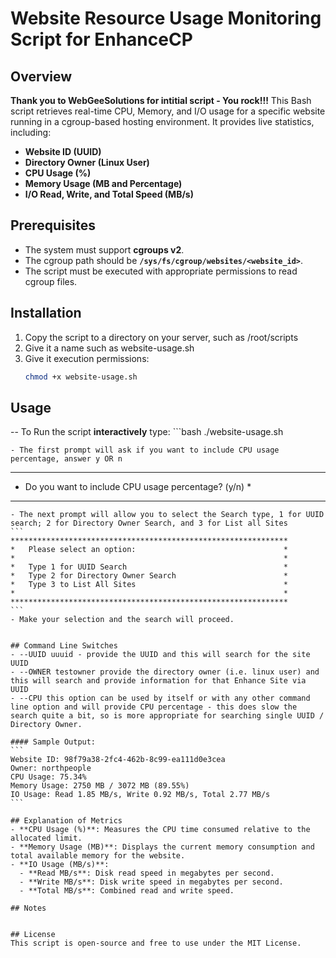 # Website Resource Usage Monitoring Script for EnhanceCP

## Overview
**Thank you to WebGeeSolutions for intitial script - You rock!!!**
This Bash script retrieves real-time CPU, Memory, and I/O usage for a specific website running in a cgroup-based hosting environment. It provides live statistics, including:
- **Website ID (UUID)**
- **Directory Owner (Linux User)**
- **CPU Usage (%)**
- **Memory Usage (MB and Percentage)**
- **I/O Read, Write, and Total Speed (MB/s)**

## Prerequisites
- The system must support **cgroups v2**.
- The cgroup path should be **`/sys/fs/cgroup/websites/<website_id>`**.
- The script must be executed with appropriate permissions to read cgroup files.

## Installation
1. Copy the script to a directory on your server, such as /root/scripts
2. Give it a name such as website-usage.sh
3. Give it execution permissions:
   ```bash
   chmod +x website-usage.sh
   ```
## Usage
-- To Run the script **interactively** type:
     ```bash
   ./website-usage.sh
   ``` 
- The first prompt will ask if you want to include CPU usage percentage, answer y OR n
```
**************************************************************
*   Do you want to include CPU usage percentage? (y/n)      *
**************************************************************
````
- The next prompt will allow you to select the Search type, 1 for UUID search; 2 for Directory Owner Search, and 3 for List all Sites
```
**************************************************************
*   Please select an option:                                 *
*                                                            *
*   Type 1 for UUID Search                                   *
*   Type 2 for Directory Owner Search                        *
*   Type 3 to List All Sites                                 *
*                                                            *
**************************************************************
```
- Make your selection and the search will proceed.


## Command Line Switches
- --UUID uuuid - provide the UUID and this will search for the site UUID
- --OWNER testowner provide the directory owner (i.e. linux user) and this will search and provide information for that Enhance Site via UUID
- --CPU this option can be used by itself or with any other command line option and will provide CPU percentage - this does slow the search quite a bit, so is more appropriate for searching single UUID / Directory Owner.

#### Sample Output:
```
Website ID: 98f79a38-2fc4-462b-8c99-ea111d0e3cea
Owner: northpeople
CPU Usage: 75.34%
Memory Usage: 2750 MB / 3072 MB (89.55%)
IO Usage: Read 1.85 MB/s, Write 0.92 MB/s, Total 2.77 MB/s
```

## Explanation of Metrics
- **CPU Usage (%)**: Measures the CPU time consumed relative to the allocated limit.
- **Memory Usage (MB)**: Displays the current memory consumption and total available memory for the website.
- **IO Usage (MB/s)**:
  - **Read MB/s**: Disk read speed in megabytes per second.
  - **Write MB/s**: Disk write speed in megabytes per second.
  - **Total MB/s**: Combined read and write speed.

## Notes


## License
This script is open-source and free to use under the MIT License.

